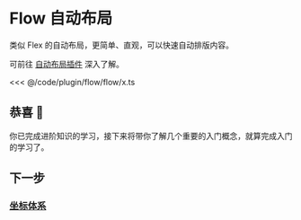 <script setup>
import Case from '/component/Case.vue'
</script>

# Flow 自动布局

类似 Flex 的自动布局，更简单、直观，可以快速自动排版内容。

可前往 [自动布局插件](/plugin/in/flow/) 深入了解。

<case name="Flow" count=1 height=160 editor=false></case>

<<< @/code/plugin/flow/flow/x.ts

## 恭喜 🎉

你已完成进阶知识的学习，接下来将带你了解几个重要的入门概念，就算完成入门的学习了。

## 下一步

### [坐标体系](/guide/basic/coordinate)
